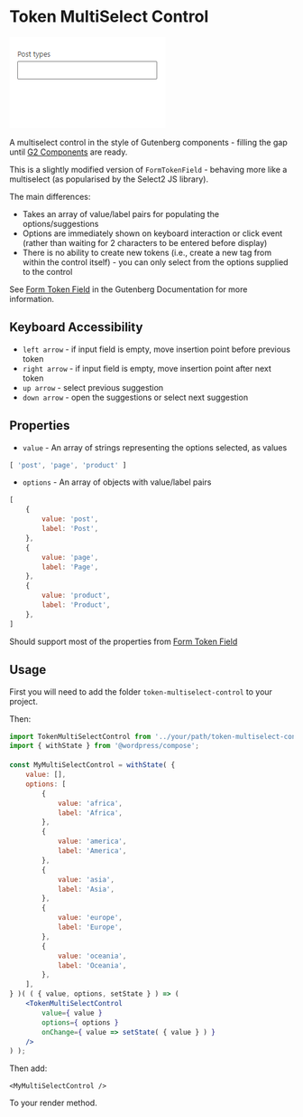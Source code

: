 # Token MultiSelect Control

![Demo](resources/token-multi-select-control.gif)

A multiselect control in the style of Gutenberg components - filling the gap until [G2 Components](https://github.com/ItsJonQ/g2) are ready.

This is a slightly modified version of `FormTokenField` - behaving more like a multiselect (as popularised by the Select2 JS library).

The main differences:
- Takes an array of value/label pairs for populating the options/suggestions
- Options are immediately shown on keyboard interaction or click event (rather than waiting for 2 characters to be entered before display)
- There is no ability to create new tokens (i.e., create a new tag from within the control itself) - you can only select from the options supplied to the control

See [Form Token Field](https://github.com/WordPress/gutenberg/tree/master/packages/components/src/form-token-field) in the Gutenberg Documentation for more information.

## Keyboard Accessibility

- `left arrow` - if input field is empty, move insertion point before previous token
- `right arrow` - if input field is empty, move insertion point after next token
- `up arrow` - select previous suggestion
- `down arrow` - open the suggestions or select next suggestion

## Properties

- `value` - An array of strings representing the options selected, as values
```javascript
[ 'post', 'page', 'product' ]
```
- `options` - An array of objects with value/label pairs
```javascript
[
    {
	    value: 'post',
	    label: 'Post',
	},
	{
	    value: 'page',
	    label: 'Page',
	},
 	{
	    value: 'product',
	    label: 'Product',
	},
]
```
Should support most of the properties from [Form Token Field](https://github.com/WordPress/gutenberg/tree/master/packages/components/src/form-token-field)

## Usage
First you will need to add the folder `token-multiselect-control` to your project.

Then:

```jsx
import TokenMultiSelectControl from '../your/path/token-multiselect-control';
import { withState } from '@wordpress/compose';

const MyMultiSelectControl = withState( {
	value: [],
	options: [
		{
			value: 'africa',
			label: 'Africa',
		},
		{
			value: 'america',
			label: 'America',
		},
		{
			value: 'asia',
			label: 'Asia',
		},
		{
			value: 'europe',
			label: 'Europe',
		},
		{
			value: 'oceania',
			label: 'Oceania',
		},
	],
} )( ( { value, options, setState } ) => ( 
	<TokenMultiSelectControl 
		value={ value } 
		options={ options } 
		onChange={ value => setState( { value } ) }
	/>
) );
```
Then add:
```
<MyMultiSelectControl />
```
To your render method.
